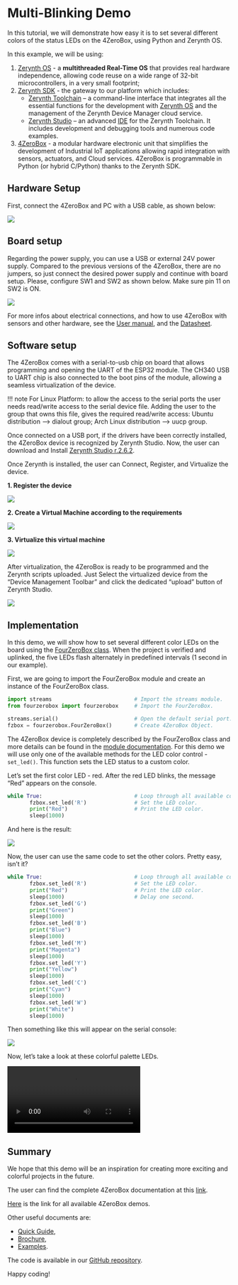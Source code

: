 # Multi-Blinking Demo

In this tutorial, we will demonstrate how easy it is to set several different colors of the status LEDs on the 4ZeroBox, using Python and Zerynth OS.

In this example, we will be using:

1. [Zerynth OS](https://www.zerynth.com/zos/) - a **multithreaded Real-Time OS** that provides real hardware independence, allowing code reuse on a wide range of 32-bit microcontrollers, in a very small footprint;   
2. [Zerynth SDK](https://www.zerynth.com/zsdk/) - the gateway to our platform which includes:   
    - [Zerynth Toolchain](https://docs.zerynth.com/latest/reference/core/toolchain/docs/) – a command-line interface that integrates all the essential functions for the development with [Zerynth OS](https://www.zerynth.com/zos/)  and the management of the Zerynth Device Manager cloud service.
    - [Zerynth Studio](https://docs.zerynth.com/latest/develop/) – an advanced [IDE](https://docs.zerynth.com/latest/reference/core/studio/docs/) for the Zerynth Toolchain. It includes development and debugging tools and numerous code examples.  
3. [4ZeroBox](/latest/hardware/4ZeroBox/) - a modular hardware electronic unit that simplifies the development of Industrial IoT applications allowing rapid integration with sensors, actuators, and Cloud services. 4ZeroBox is programmable in Python (or hybrid C/Python) thanks to the Zerynth SDK.

## Hardware Setup

First, connect the 4ZeroBox and PC with a USB cable, as shown below:

![](img/hardware_setup.jpg)

## Board setup

Regarding the power supply, you can use a USB or external 24V power supply.
Compared to the previous versions of the 4ZeroBox, there are no jumpers, so just connect the desired power supply and continue with board setup.
Please, configure SW1 and SW2 as shown below. Make sure pin 11 on SW2 is ON.

![](img/pins.jpg)

For more infos about electrical connections, and how to use 4ZeroBox with sensors and other hardware, see the [User manual](https://www.zerynth.com/download/13894/), and the [Datasheet](https://www.zerynth.com/download/13895/).

## Software setup

The 4ZeroBox comes with a serial-to-usb chip on board that allows programming and opening the UART of the ESP32 module. The CH340 USB to UART chip is also connected to the boot pins of the module, allowing a seamless virtualization of the device.

!!! note
    For Linux Platform: to allow the access to the serial ports the user needs read/write access to the serial device file. Adding the user to the group that owns this file, gives the required read/write access: Ubuntu distribution –> dialout group; Arch Linux distribution –> uucp group.

Once connected on a USB port, if the drivers have been correctly installed, the 4ZeroBox device is recognized by Zerynth Studio.
Now, the user can download and Install [Zerynth Studio r.2.6.2](https://www.zerynth.com/zsdk).

Once Zerynth is installed, the user can Connect, Register, and Virtualize the device.

**1. Register the device**

![](img/register.jpg)

**2. Create a Virtual Machine according to the requirements**

![](img/create_vm.jpg)

**3. Virtualize this virtual machine**

![](img/software_setup.jpg)

After virtualization, the 4ZeroBox is ready to be programmed and the Zerynth scripts uploaded. Just Select the virtualized device from the “Device Management Toolbar” and click the dedicated “upload” button of Zerynth Studio.

![](img/select_device.jpg)

## Implementation

In this demo, we will show how to set several different color LEDs on the board using the [FourZeroBox class](https://docs.zerynth.com/latest/reference/libs/zerynth/4zerobox/docs/module/). When the project is verified and uplinked, the five LEDs flash alternately in predefined intervals (1 second in our example).

First, we are going to import the FourZeroBox module and create an instance of the FourZeroBox class. 

```py
import streams                          # Import the streams module.
from fourzerobox import fourzerobox     # Import the FourZeroBox.

streams.serial()                        # Open the default serial port.
fzbox = fourzerobox.FourZeroBox()       # Create 4ZeroBox Object.
```
The 4ZeroBox device is completely described by the FourZeroBox class and more details can be found in the [module documentation](https://docs.zerynth.com/latest/reference/libs/zerynth/4zerobox/docs/module/). For this demo we will use only one of the available methods for the LED color control - ```set_led()```. This function sets the LED status to a custom color.

Let’s set the first color LED - red. After the red LED blinks, the message “Red” appears on the console.

```py
while True:                             # Loop through all available colors.
       fzbox.set_led('R')               # Set the LED color.
       print("Red")                     # Print the LED color.
       sleep(1000)
```
And here is the result:

![](img/red_color.jpg)

Now, the user can use the same code to set the other colors. Pretty easy, isn’t it?

```py
while True:                             # Loop through all available colors.
       fzbox.set_led('R')               # Set the LED color.
       print("Red")                     # Print the LED color.
       sleep(1000)                      # Delay one second.
       fzbox.set_led('G')
       print("Green")
       sleep(1000)
       fzbox.set_led('B')
       print("Blue")
       sleep(1000)
       fzbox.set_led('M')
       print("Magenta")
       sleep(1000)
       fzbox.set_led('Y')
       print("Yellow")
       sleep(1000)
       fzbox.set_led('C')
       print("Cyan")
       sleep(1000)
       fzbox.set_led('W')
       print("White")
       sleep(1000)
```
Then something like this will appear on the serial console:

![](img/console_colors.jpg)

Now, let’s take a look at these colorful palette LEDs.

![](img/led_video.mp4)

## Summary

We hope that this demo will be an inspiration for creating more exciting and colorful projects in the future.

The user can find the complete 4ZeroBox documentation at this [link](/latest/hardware/4ZeroBox/).

[Here](/latest/demos/4zerobox/Hello_4ZeroBox/) is the link for all available 4ZeroBox demos.


Other useful documents are:

- [Quick Guide](https://www.zerynth.com/download/15283/),
- [Brochure](https://www.zerynth.com/download/13895/),
- [Examples](/latest/reference/libs/zerynth/zdm/docs/examples/).

The code is available in our [GitHub repository](https://github.com/zerynth/demos-4zerobox/tree/main/multi-blinking-demo).

Happy coding!
